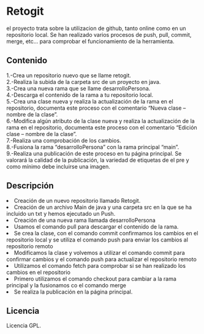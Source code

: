 # Retogit

el proyecto trata sobre la utilizacion de github, tanto online como en un repositorio local. Se han realizado varios procesos de push, pull, commit, merge, etc... para comprobar el funcionamiento de la herramienta.

## Contenido

1.-Crea un repositorio nuevo que se llame retogit.<br>
2.-Realiza la subida de la carpeta src de un proyecto en java.<br>
3.-Crea una nueva rama que se llame desarrolloPersona.<br>
4.-Descarga el contenido de la rama a tu repositorio local.<br>
5.-Crea una clase nueva y realiza la actualización de la rama en el repositorio, documenta este proceso con el comentario “Nueva clase – nombre de la clase”.<br>
6.-Modifica algún atributo de la clase nueva y realiza la actualización de la rama en el repositorio, documenta este proceso con el comentario “Edición clase – nombre de la clase”.<br>
7.-Realiza una comprobación de los cambios.<br>
8.-Fusiona la rama “desarrolloPersona” con la rama principal “main”.<br>
9.-Realiza una publicación de este proceso en tu página principal. Se valorará la calidad de la publicación, la variedad de etiquetas de  el pre y como mínimo debe incluirse una imagen.<br>

## Descripción

<li>Creación de un nuevo repositorio llamado Retogit.<br>
<li>Creación de un archivo Main de java y una carpeta src en la que se ha incluido un txt y hemos ejecutado un Push.<br>
<li>Creación de una nueva rama llamada desarrolloPersona<br>
<li>Usamos el comando pull para descargar el contenido de la rama.<br>
<li>Se  crea la clase, con el comando commit confirmamos los cambios en el repositorio local y se utiliza el comando push para enviar los cambios al repositorio remoto<br>
<li>Modificamos la clase y volvemos a utilizar el comando commit para confirmar cambios y el comando push para actualizar el repositorio remoto<br>
<li>Utilizamos el comando  fetch para comprobar si se han realizado los cambios en el repositorio<br>
<li>Primero utilizamos el comando checkout para cambiar a la rama principal y la fusionamos co el comando merge<br>
<li>Se realiza la publicación en la página principal.<br>


## Licencia

Licencia GPL.
